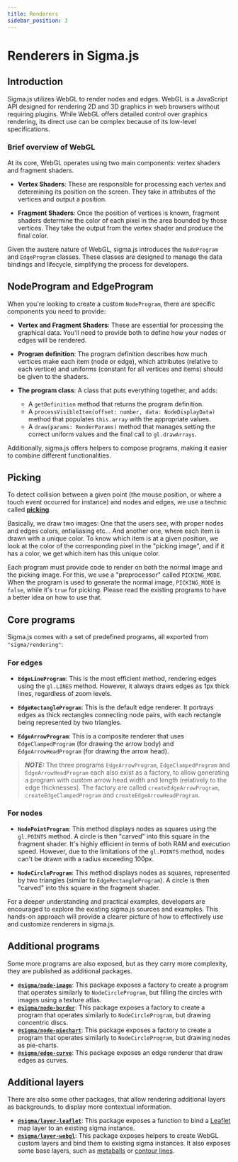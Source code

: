 ```yaml
---
title: Renderers
sidebar_position: 3
---
```


# Renderers in Sigma.js

## Introduction

Sigma.js utilizes WebGL to render nodes and edges. WebGL is a JavaScript API designed for rendering 2D and 3D graphics in web browsers without requiring plugins. While WebGL offers detailed control over graphics rendering, its direct use can be complex because of its low-level specifications.

### Brief overview of WebGL

At its core, WebGL operates using two main components: vertex shaders and fragment shaders.

- **Vertex Shaders**: These are responsible for processing each vertex and determining its position on the screen. They take in attributes of the vertices and output a position.

- **Fragment Shaders**: Once the position of vertices is known, fragment shaders determine the color of each pixel in the area bounded by those vertices. They take the output from the vertex shader and produce the final color.

Given the austere nature of WebGL, sigma.js introduces the `NodeProgram` and `EdgeProgram` classes. These classes are designed to manage the data bindings and lifecycle, simplifying the process for developers.

## NodeProgram and EdgeProgram

When you're looking to create a custom `NodeProgram`, there are specific components you need to provide:

- **Vertex and Fragment Shaders**: These are essential for processing the graphical data. You'll need to provide both to define how your nodes or edges will be rendered.

- **Program definition**: The program definition describes how much vertices make each item (node or edge), which attributes (relative to each vertice) and uniforms (constant for all vertices and items) should be given to the shaders.

- **The program class**: A class that puts everything together, and adds:
  - A `getDefinition` method that returns the program definition.
  - A `processVisibleItem(offset: number, data: NodeDisplayData)` method that populates `this.array` with the appropriate values.
  - A `draw(params: RenderParams)` method that manages setting the correct uniform values and the final call to `gl.drawArrays`.

Additionally, sigma.js offers helpers to compose programs, making it easier to combine different functionalities.

## Picking

To detect collision between a given point (the mouse position, or where a touch event occurred for instance) and nodes and edges, we use a technic called **[picking](https://webglfundamentals.org/webgl/lessons/webgl-picking.html)**.

Basically, we draw two images: One that the users see, with proper nodes and edges colors, antialiasing etc... And another one, where each item is drawn with a unique color. To know which item is at a given position, we look at the color of the corresponding pixel in the "picking image", and if it has a color, we get which item has this unique color.

Each program must provide code to render on both the normal image and the picking image. For this, we use a "preprocessor" called `PICKING_MODE`. When the program is used to generate the normal image, `PICKING_MODE` is `false`, while it's `true` for picking. Please read the existing programs to have a better idea on how to use that.

## Core programs

Sigma.js comes with a set of predefined programs, all exported from `"sigma/rendering"`:

### For edges

- **`EdgeLineProgram`**: This is the most efficient method, rendering edges using the `gl.LINES` method. However, it always draws edges as 1px thick lines, regardless of zoom levels.

- **`EdgeRectangleProgram`**: This is the default edge renderer. It portrays edges as thick rectangles connecting node pairs, with each rectangle being represented by two triangles.

- **`EdgeArrowProgram`**: This is a composite renderer that uses `EdgeClampedProgram` (for drawing the arrow body) and `EdgeArrowHeadProgram` (for drawing the arrow head).

> **_NOTE:_** The three programs `EdgeArrowProgram`, `EdgeClampedProgram` and `EdgeArrowHeadProgram` each also exist as a factory, to allow generating a program with custom arrow head width and length (relatively to the edge thicknesses). The factory are called `createEdgeArrowProgram`, `createEdgeClampedProgram` and `createEdgeArrowHeadProgram`.

### For nodes

- **`NodePointProgram`**: This method displays nodes as squares using the `gl.POINTS` method. A circle is then "carved" into this square in the fragment shader. It's highly efficient in terms of both RAM and execution speed. However, due to the limitations of the `gl.POINTS` method, nodes can't be drawn with a radius exceeding 100px.

- **`NodeCircleProgram`**: This method displays nodes as squares, represented by two triangles (similar to `EdgeRectangleProgram`). A circle is then "carved" into this square in the fragment shader.

For a deeper understanding and practical examples, developers are encouraged to explore the existing sigma.js sources and examples. This hands-on approach will provide a clearer picture of how to effectively use and customize renderers in sigma.js.

## Additional programs

Some more programs are also exposed, but as they carry more complexity, they are published as additional packages.

- [**`@sigma/node-image`**](https://www.npmjs.com/package/@sigma/node-image): This package exposes a factory to create a program that operates similarly to `NodeCircleProgram`, but filling the circles with images using a texture atlas.
- [**`@sigma/node-border`**](https://www.npmjs.com/package/@sigma/node-border): This package exposes a factory to create a program that operates similarly to `NodeCircleProgram`, but drawing concentric discs.
- [**`@sigma/node-piechart`**](https://www.npmjs.com/package/@sigma/node-piechart): This package exposes a factory to create a program that operates similarly to `NodeCircleProgram`, but drawing nodes as pie-charts.
- [**`@sigma/edge-curve`**](https://www.npmjs.com/package/@sigma/edge-curve): This package exposes an edge renderer that draw edges as curves.

## Additional layers

There are also some other packages, that allow rendering additional layers as backgrounds, to display more contextual information.

- [**`@sigma/layer-leaflet`**](https://www.npmjs.com/package/@sigma/layer-leaflet): This package exposes a function to bind a [Leaflet](https://leafletjs.com/) map layer to an existing sigma instance.
- [**`@sigma/layer-webgl`**](https://www.npmjs.com/package/@sigma/layer-webgl): This package exposes helpers to create WebGL custom layers and bind them to existing sigma instances. It also exposes some base layers, such as [metaballs](https://www.sigmajs.org/storybook/?path=/story/layer-webgl--metaballs) or [contour lines](https://www.sigmajs.org/storybook/?path=/story/layer-webgl--contour-line).
